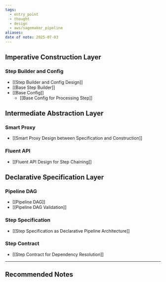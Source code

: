 ```yaml
---
tags:
  - entry_point
  - thought
  - design
  - aws/sagemaker_pipeline
aliases: 
date of note: 2025-07-03
---
```


## Imperative Construction Layer

### Step Builder and Config

- [[Step Builder and Config Design]]
- [[Base Step Builder]]
- [[Base Config]]
	- [[Base Config for Processing Step]]



## Intermediate Abstraction Layer

### Smart Proxy 

- [[Smart Proxy Design between Specification and Construction]]

### Fluent API

- [[Fluent API Design for Step Chaining]]


## Declarative Specification Layer

### Pipeline DAG

- [[Pipeline DAG]]
- [[Pipeline DAG Validation]]

### Step Specification

- [[Step Specification as Declarative Pipeline Architecture]]

### Step Contract

- [[Step Contract for Dependency Resolution]]




-----------
##  Recommended Notes